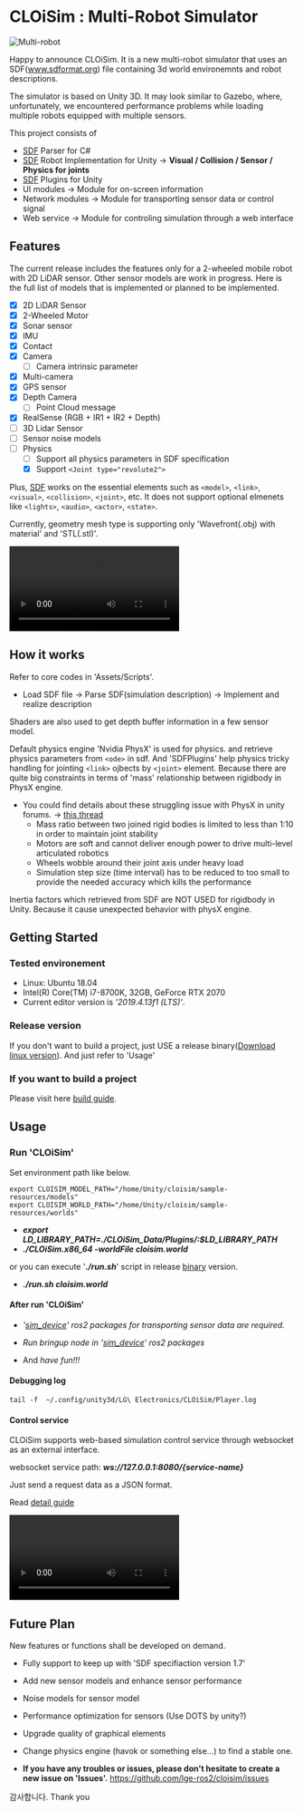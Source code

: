 # CLOiSim : Multi-Robot Simulator

![Multi-robot](https://user-images.githubusercontent.com/21001946/82773215-75572480-9e7c-11ea-85a2-a3838fa1e190.png)

Happy to announce CLOiSim. It is a new multi-robot simulator that uses an SDF(www.sdformat.org) file containing 3d world environemnts and robot descriptions.

The simulator is based on Unity 3D. It may look similar to Gazebo, where, unfortunately, we encountered performance problems while loading multiple robots equipped with multiple sensors.

This project consists of

- [SDF](http://sdformat.org/spec?ver=1.7) Parser for C#
- [SDF](http://sdformat.org/spec?ver=1.7) Robot Implementation for Unity -> **Visual / Collision / Sensor / Physics for joints**
- [SDF](http://sdformat.org/spec?ver=1.7) Plugins for Unity
- UI modules -> Module for on-screen information
- Network modules -> Module for transporting sensor data or control signal
- Web service -> Module for controling simulation through a web interface

## Features

The current release includes the features only for a 2-wheeled mobile robot with 2D LiDAR sensor.
Other sensor models are work in progress.
Here is the full list of models that is implemented or planned to be implemented.

- [X] 2D LiDAR Sensor
- [X] 2-Wheeled Motor
- [X] Sonar sensor
- [X] IMU
- [X] Contact
- [X] Camera
  - [ ] Camera intrinsic parameter
- [X] Multi-camera
- [X] GPS sensor
- [X] Depth Camera
  - [ ] Point Cloud message
- [X] RealSense (RGB + IR1 + IR2 + Depth)
- [ ] 3D Lidar Sensor
- [ ] Sensor noise models
- [ ] Physics
  - [ ] Support all physics parameters in SDF specification
  - [X] Support `<Joint type="revolute2">`

Plus, [SDF](http://sdformat.org/spec?ver=1.7) works on the essential elements such as `<model>`, `<link>`, `<visual>`, `<collision>`, `<joint>`,  etc.
It does not support optional elmenets like `<lights>`, `<audio>`, `<actor>`, `<state>`.

Currently, geometry mesh type is supporting only 'Wavefront(.obj) with material' and 'STL(.stl)'.

<video src="https://user-images.githubusercontent.com/21001946/103972179-d0415000-51af-11eb-824b-3d77051664d5.mp4" controls="controls" class="d-block rounded-bottom-2 width-fit" style="max-width:100%"></video>

## How it works

Refer to core codes in 'Assets/Scripts'.

- Load SDF file -> Parse SDF(simulation description) -> Implement and realize description

Shaders are also used to get depth buffer information in a few sensor model.

Default physics engine 'Nvidia PhysX' is used for physics. and retrieve physics parameters from `<ode>` in sdf.
And 'SDFPlugins' help physics tricky handling for jointing `<link>` ojbects by `<joint>` element. Because there are quite big constraints in terms of 'mass' relationship between rigidbody in PhysX engine.

- You could find details about these struggling issue with PhysX in unity forums. -> [this thread](https://forum.unity.com/threads/ape-deepmotion-avatar-physics-engine-for-robust-joints-and-powerful-motors.259889/)
  - Mass ratio between two joined rigid bodies is limited to less than 1:10 in order to maintain joint stability
  - Motors are soft and cannot deliver enough power to drive multi-level articulated robotics
  - Wheels wobble around their joint axis under heavy load
  - Simulation step size (time interval) has to be reduced to too small to provide the needed accuracy which kills the performance

Inertia factors which retrieved from SDF are NOT USED for rigidbody in Unity. Because it cause unexpected behavior with physX engine.

## Getting Started

### Tested environement

- Linux: Ubuntu 18.04
- Intel(R) Core(TM) i7-8700K, 32GB, GeForce RTX 2070
- Current editor version is *'2019.4.13f1 (LTS)'*.

### Release version

If you don't want to build a project, just USE a release binary([Download linux version](https://github.com/lge-ros2/cloisim/releases)). And just refer to 'Usage'

### If you want to build a project

Please visit here [build guide](https://github.com/lge-ros2/multi-robot-simulator/wiki/Build-Guide).

## Usage

### Run 'CLOiSim'

Set environment path like below.

```shell
export CLOISIM_MODEL_PATH="/home/Unity/cloisim/sample-resources/models"
export CLOISIM_WORLD_PATH="/home/Unity/cloisim/sample-resources/worlds"
```

- ***export LD_LIBRARY_PATH=./CLOiSim_Data/Plugins/:$LD_LIBRARY_PATH***
- ***./CLOiSim.x86_64 -worldFile cloisim.world***

or you can execute '***./run.sh***' script in release [binary](https://github.com/lge-ros2/cloisim/releases) version.

- ***./run.sh cloisim.world***

#### After run 'CLOiSim'

- *'[sim_device](https://github.com/lge-ros2/sim_device)' ros2 packages for transporting sensor data are required.*

- *Run bringup node in '[sim_device](https://github.com/lge-ros2/sim_device)' ros2 packages*

- And *have fun!!!*

#### Debugging log

```shell
tail -f  ~/.config/unity3d/LG\ Electronics/CLOiSim/Player.log
```

#### Control service

CLOiSim supports web-based simulation control service through websocket as an external interface.

websocket service path: ***ws://127.0.0.1:8080/{service-name}***

Just send a request data as a JSON format.

Read [detail guide](https://github.com/lge-ros2/cloisim/wiki/Usage#control-service)

<video src="https://user-images.githubusercontent.com/21001946/103973626-2f549400-51b3-11eb-8d1f-0945d40c700b.mp4" controls="controls" class="d-block rounded-bottom-2 width-fit" style="max-width:100%;"></video>

## Future Plan

New features or functions shall be developed on demand.

- Fully support to keep up with 'SDF specifiaction version 1.7'

- Add new sensor models and enhance sensor performance

- Noise models for sensor model

- Performance optimization for sensors (Use DOTS by unity?)

- Upgrade quality of graphical elements

- Change physics engine (havok or something else...) to find a stable one.

- **If you have any troubles or issues, please don't hesitate to create a new issue on 'Issues'.**
  <https://github.com/lge-ros2/cloisim/issues>

감사합니다. Thank you
